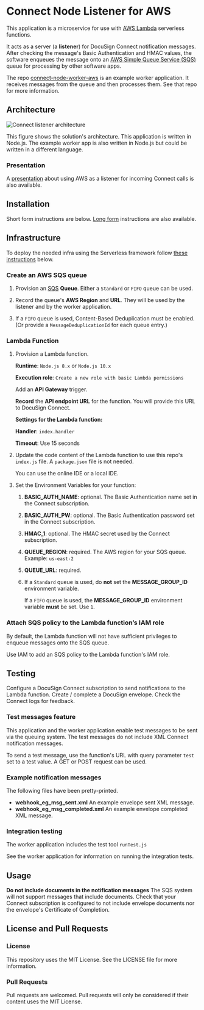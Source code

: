 # Connect Node Listener for AWS

This application is a microservice for use with 
[AWS Lambda](https://aws.amazon.com/lambda/)
serverless functions.

It acts as a server (a **listener**) for DocuSign
Connect notification messages. After checking the 
message's Basic Authentication and HMAC values,
the software enqueues the message onto an
[AWS Simple Queue Service (SQS)](https://aws.amazon.com/sqs/)
queue for processing by other software apps.

The repo 
[connect-node-worker-aws](../../../connect-node-worker-aws)
is an example worker application.
It receives messages from the queue
and then processes
them. See that repo for more information.

## Architecture
![Connect listener architecture](docs/connect_listener_architecture.png)

This figure shows the solution's architecture. 
This application is written in Node.js. 
The example worker app is also written in Node.js but 
could be written in a different language.

### Presentation
A [presentation](https://docusigninc.box.com/shared/static/1nv8xcqf01vteyjve8sgwgdko98muk0t.pdf)
about using AWS as a listener for incoming
Connect calls is also available.

## Installation

Short form instructions are below. 
[Long form](INSTALLATION.md) instructions are also available.

## Infrastructure

To deploy the needed infra using the Serverless framework follow [these instructions](INFRA.md) below. 
### Create an AWS SQS queue 
1. Provision an 
   [SQS](https://aws.amazon.com/sqs/) **Queue**. 
   Either a `Standard` or `FIFO` queue can be used.

1. Record the queue's **AWS Region** and **URL**. 
   They will be used
   by the listener and by the worker application.

1. If a `FIFO` queue is used, Content-Based Deduplication 
   must be enabled. 
   (Or provide a `MessageDeduplicationId`
   for each queue entry.)

### Lambda Function
1. Provision a Lambda function.

   **Runtime**: `Node.js 8.x` or `Node.js 10.x`

   **Execution role**: `Create a new role with basic Lambda permissions`

   Add an **API Gateway** trigger.
   
   **Record** the **API endpoint URL** for the function. 
   You will provide this URL to DocuSign Connect.

   **Settings for the Lambda function:**

   **Handler**: `index.handler`

   **Timeout**: Use 15 seconds

1. Update the code content of the Lambda function to
   use this repo's `index.js` file. A `package.json` 
   file is not needed.

   You can use the online IDE or a local IDE.

1. Set the Environment Variables for your function:
   1. **BASIC_AUTH_NAME**: optional. The Basic Authentication
      name set in the Connect subscription.
   1. **BASIC_AUTH_PW**: optional. The Basic Authentication
      password set in the Connect subscription.
   1. **HMAC_1**: optional. The HMAC secret used by the
      Connect subscription.
   1. **QUEUE_REGION**: required. 
      The AWS region for your SQS queue. Example: `us-east-2`
   1. **QUEUE_URL**: required. 
   1. If a `Standard` queue is used, do **not** set 
      the  **MESSAGE_GROUP_ID** environment variable.
   
      If a `FIFO` queue is used, the
      **MESSAGE_GROUP_ID** environment variable **must** be set.
      Use `1`.

### Attach SQS policy to the Lambda function’s IAM role
By default, the Lambda function will not have 
sufficient privileges to enqueue messages onto
the SQS queue.

Use IAM to add an SQS policy to the Lambda function's
IAM role.

## Testing
Configure a DocuSign Connect subscription to send notifications to
the Lambda function. Create / complete a DocuSign envelope.
Check the Connect logs for feedback.

### Test messages feature
This application and the worker application enable test
messages to be sent via the queuing system. The test
messages do not include XML Connect notification
messages. 

To send a test message, use the function's URL with
query parameter `test` set to
a test value. A GET or POST request can be used. 

### Example notification messages

The following files have been pretty-printed. 

* **webhook_eg_msg_sent.xml** An example envelope sent XML message. 
* **webhook_eg_msg_completed.xml** An example envelope completed XML message. 

### Integration testing
The worker application includes the test tool `runTest.js` 

See the worker application for information on running the
integration tests.

## Usage
**Do not include documents in the notification messages**
The SQS system will not support messages that
include documents. Check that your Connect subscription
is configured to not include envelope documents nor the
envelope's Certificate of Completion.

## License and Pull Requests

### License
This repository uses the MIT License. See the LICENSE file for more information.

### Pull Requests
Pull requests are welcomed. Pull requests will only be considered if their content
uses the MIT License.

